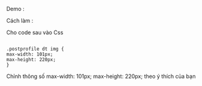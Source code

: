 Demo :

Cách làm :


Cho code sau vào Css

```

.postprofile dt img {
max-width: 101px;
max-height: 220px;
}

```

Chỉnh thông số
max-width: 101px;
max-height: 220px;
theo ý thích của bạn